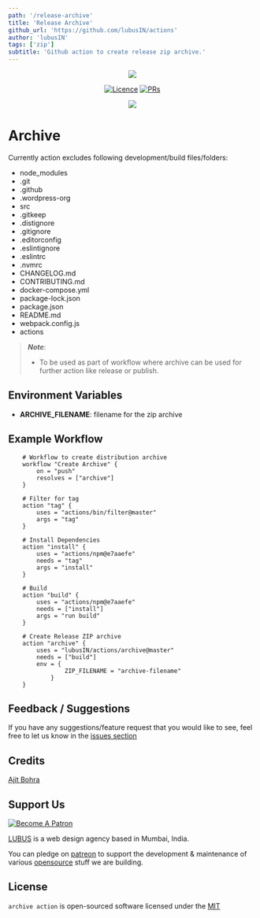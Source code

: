 ```yaml
---
path: '/release-archive'
title: 'Release Archive'
github_url: 'https://github.com/lubusIN/actions'
author: 'lubusIN'
tags: ['zip']
subtitle: 'Github action to create release zip archive.'
---
```


<p align="center">
<img src="https://user-images.githubusercontent.com/1039236/51209746-f6bcaf80-1936-11e9-8d0e-78fb92c06cfd.png" />
</p>

<p align="center">
<a href="https://github.com/lubusIN/actions"><img src="https://img.shields.io/github/license/lubusIN/actions.svg" alt="Licence"></a>
<a href="https://github.com/lubusIN/actions"><img src="https://img.shields.io/badge/PRs-welcome-brightgreen.svg?style=flat-square" alt="PRs"></a>
</p>

<center>
<a href="https://lubus.in/">
<img src="https://user-images.githubusercontent.com/1039236/40877801-3fa8ccf6-66a4-11e8-8f42-19ed4e883ce9.png" />
</a>
</center>

# Archive

Currently action excludes following development/build files/folders:

- node_modules
- .git
- .github
- .wordpress-org
- src
- .gitkeep
- .distignore
- .gitignore
- .editorconfig
- .eslintignore
- .eslintrc
- .nvmrc
- CHANGELOG.md
- CONTRIBUTING.md
- docker-compose.yml
- package-lock.json
- package.json
- README.md
- webpack.config.js
- actions

> _**Note**_:
>
> - To be used as part of workflow where archive can be used for further action like release or publish.

## Environment Variables

- **ARCHIVE_FILENAME**: filename for the zip archive

## Example Workflow

```HCL
    # Workflow to create distribution archive
    workflow "Create Archive" {
        on = "push"
        resolves = ["archive"]
    }

    # Filter for tag
    action "tag" {
        uses = "actions/bin/filter@master"
        args = "tag"
    }

    # Install Dependencies
    action "install" {
        uses = "actions/npm@e7aaefe"
        needs = "tag"
        args = "install"
    }

    # Build
    action "build" {
        uses = "actions/npm@e7aaefe"
        needs = ["install"]
        args = "run build"
    }

    # Create Release ZIP archive
    action "archive" {
        uses = "lubusIN/actions/archive@master"
        needs = ["build"]
        env = {
                ZIP_FILENAME = "archive-filename"
            }
    }
```

## Feedback / Suggestions

If you have any suggestions/feature request that you would like to see, feel free to let us know in the [issues section](https://github.com/lubusIN/actions/issues)

## Credits

[Ajit Bohra](https://twitter.com/ajitbohra)

## Support Us

<a href="https://www.patreon.com/lubus">
<img src="https://c5.patreon.com/external/logo/become_a_patron_button.png" alt="Become A Patron"/>
</a>

[LUBUS](http://lubus.in) is a web design agency based in Mumbai, India.

You can pledge on [patreon](https://www.patreon.com/lubus) to support the development & maintenance of various [opensource](https://github.com/lubusIN/) stuff we are building.

## License

`archive action` is open-sourced software licensed under the [MIT](LICENSE)
